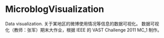 MicroblogVisualization
======================

Data visualization.
关于某地区的微博使用情况等信息的数据可视化。
数据可视化（教师：张军）期末大作业，根据 IEEE 的 VAST Challenge 2011 MC_1 制作。
